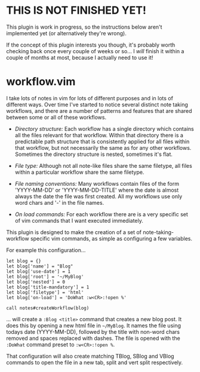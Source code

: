 # THIS IS NOT FINISHED YET!
This plugin is work in progress, so the instructions below aren't implemented yet (or alternatively
they're wrong).

If the concept of this plugin interests you though, it's probably worth checking back once every
couple of weeks or so... I *will* finish it within a couple of months at most, because I actually
need to use it!

# workflow.vim

I take lots of notes in vim for lots of different purposes and in lots of different ways. Over time
I've started to notice several distinct note taking workflows, and there are a number of patterns
and features that are shared between some or all of these workflows.

- *Directory structure:* Each workflow has a single directory which contains all the files relevant
  for that workflow. Within that directory there is a predictable path structure that is
consistently applied for all files within that workflow, but not necessarily the same as for any
other workflows. Sometimes the directory structure is nested, sometimes it's flat.

- *File type:* Although not all note-like files share the same filetype, all files within a
  particular workflow share the same filetype.

- *File naming conventions:* Many workflows contain files of the form 'YYYY-MM-DD' or
  'YYYY-MM-DD-TITLE' where the date is almost always the date the file was first created. All my
workflows use only word chars and '-' in the file names.

- *On load commands:* For each workflow there are is a very specific set of vim commands that I want
  executed immediately.

This plugin is designed to make the creation of a set of note-taking-workflow specific vim commands,
as simple as configuring a few variables.

For example this configuration...

``` {.vim}
let blog = {}
let blog['name'] = "Blog"
let blog['use-date'] = 1
let blog['root'] = '~/MyBlog'
let blog['nested'] = 0
let blog['title-mandatory'] = 1
let blog['filetype'] = 'html'
let blog['on-load'] = 'DoWhat :w<CR>:!open %'

call notes#createWorkflow(blog)
```

... will create a `:Blog <title>` command that creates a new blog post. It does this by opening a
new html file in `~/MyBlog`. It names the file using todays date (YYYY-MM-DD), followed by the title
with non-word chars removed and spaces replaced with dashes. The file is opened with the `:DoWhat`
command preset to `:w<CR>:!open %`.

That configuration will also create matching TBlog, SBlog and VBlog commands to open the file in a
new tab, split and vert split respectively.
